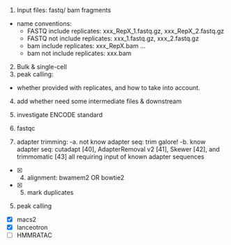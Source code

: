 1. Input files: fastq/ bam fragments
- name conventions:
    - FASTQ include replicates: xxx_RepX_1.fastq.gz, xxx_RepX_2.fastq.gz
    - FASTQ not include replicates: xxx_1.fastq.gz, xxx_2.fastq.gz
    - bam include replicates: xxx_RepX.bam ...
    - bam not include replicates: xxx.bam
2. Bulk & single-cell
3. peak calling: 
 - whether provided with replicates, and how to take into account.
4. add whether need some intermediate files & downstream
5. investigate ENCODE standard


2. fastqc
3. adapter trimming:
    -a. not know adapter seq: trim galore!
    -b. know adapter seq: cutadapt [40], AdapterRemoval v2 [41], Skewer [42], and trimmomatic [43] all requiring input of known adapter sequences
-[x] 4. alignment: bwamem2 OR bowtie2
-[x] 5. mark duplicates
5. peak calling
-[x] macs2
-[x] lanceotron
-[ ] HMMRATAC

<!-- 
scRNA-seq
GWAS
pheWAS
variant call
eQTL
TCGA
1000 Genome project
NCBI
Cosmic
ClinVar
UK Biobank
TCGA
dbSNP
OMIM
GTEx -->
